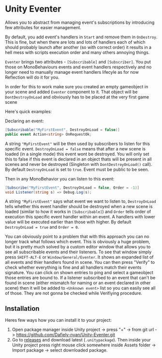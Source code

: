 # Unity Eventer

Allows you to abstract from managing event's subscriptions by introducing few attributes for easier management.

By default, you add event's handlers in `Start` and remove them in `OnDestroy`. This is fine, but when there are lots and lots of handlers each of which 
should probably launch after another (so with correct order) it results in a hell mess with scripts execution order and many others annoying things.

`Eventer` brings two attributes - `[Subscribable]` and `[Subscriber]`. You put those on MonoBehaviours events and event handlers respectively and no longer need 
to manually manage event handlers lifecyle as for now Reflection will do it for you.

In order for this to work make sure you created an empty gameobject in your scene and added `Eventer` component to it. That object will be `DontDestroyOnLoad` and obviously has to be placed at the very first game scene

Here's quick examples:

Declaring an event:
```c#
[Subscribable("MyFirstEvent", DestroyOnLoad = false)]
public event Action<string> OnRequestOk;
```

A string `"MyFirstEvent"` will be then used by subscribers to listen for this specific event.
`DestroyOnLoad = false` means that after a new scene is loaded (in a single mode) this event wont be destroyed. You will only set this to false if 
this event is declared in an object thats will be present in all scenes and never be destroyed (Singleton with `DontDestroyOnLoad()` call).
By default `DestroyOnLoad` is set to `true`.
Event must be public to be seen.

Then in any MonoBehavior you can listen to this event:

```c#
[Subscribe("MyFirstEvent", DestroyOnLoad = false, Order = -1)]
void Listener(string s) => Debug.Log(s);
```

A string `"MyFirstEvent"` says what event we want to listen to, `DestroyOnLoad` tells whether this event handler should be destroyed when a new scene is loaded 
(similar to how it works in `[Subscribable]`) and `Order` tells order of execution this specific event handler within an event. A handlers with lower value will be 
executed earlier than those with higher.
By default `DestroyOnLoad = true` and `Order = 0`.

You can obviously point to a problem that with this approach you can no longer track what follows which event. This is obviously a huge problem, but it is pretty much 
solved by a custom editor window that allows you to see all subscribable events and their listeners. To see that window simply press `SHIFT-ALT-E` or `Window/General/Eventer`. It shows an expanded list of all events and thier handlers found in scene. You can then press "Verify" to check whether everything is fine and all handlers match their events signature. You can click on shown entries to ping and select a gameobject those entries are bound to.
If a listener subscribed to an event that can't be found in scene (either mismatch for naming or an event declared in other scene) then it will be added to `<Unknown event>` list so you can easily see all of those. They are not gonna be checked while Verifiying procedure.

## Installation
Heres few ways how you can install it to your project:

1. Open package manager inside Unity project -> press "+" -> from git url -> https://github.com/Dafiely-nyan/Unity-Eventer.git 
2. Go to [releases](https://github.com/Dafiely-nyan/Unity-Eventer/releases) and download latest (`.unitypackage`). Then inside your Unity project press right mouse click somewhere inside Assets folder -> Import package -> select downloaded package.
